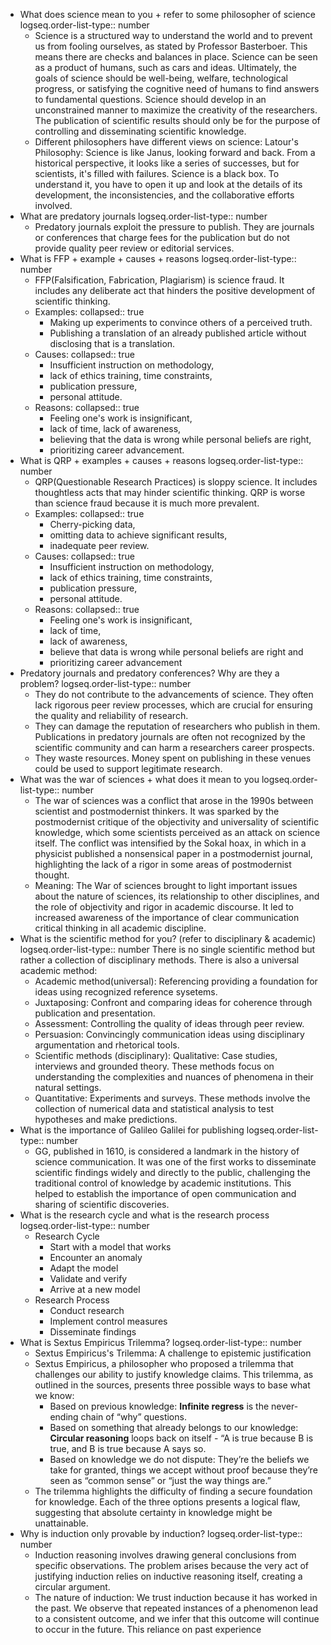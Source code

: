 - What does science mean to you + refer to some philosopher of science
  logseq.order-list-type:: number
	- Science is a structured way to understand the world and to prevent us from fooling ourselves, as stated by Professor Basterboer. This means there are checks and balances in place. Science can be seen as a product of humans, such as cars and ideas. Ultimately, the goals of science should be well-being, welfare, technological progress, or satisfying the cognitive need of humans to find answers to fundamental questions. Science should develop in an unconstrained manner to maximize the creativity of the researchers. The publication of scientific results should only be for the purpose of controlling and disseminating scientific knowledge.
	- Different philosophers have different views on science: 
	  Latour's Philosophy: Science is like Janus, looking forward and back. From a historical perspective, it looks like a series of successes, but for scientists, it's filled with failures. Science is a black box. To understand it, you have to open it up and look at the details of its development, the inconsistencies, and the collaborative efforts involved.
- What are predatory journals
  logseq.order-list-type:: number
	- Predatory journals exploit the pressure to publish. They are journals or conferences that charge fees for the publication but do not provide quality peer review or editorial services.
- What is FFP + example + causes + reasons
  logseq.order-list-type:: number
	- FFP(Falsification, Fabrication, Plagiarism) is science fraud. It includes any deliberate act that hinders the positive development of scientific thinking.
	- Examples:
	  collapsed:: true
		- Making up experiments to convince others of a perceived truth.
		- Publishing a translation of an already published article without disclosing that is a translation.
	- Causes:
	  collapsed:: true
		- Insufficient instruction on methodology,
		- lack of ethics training, time constraints,
		- publication pressure,
		- personal attitude.
	- Reasons:
	  collapsed:: true
		- Feeling one's work is insignificant,
		- lack of time, lack of awareness,
		- believing that the data is wrong while personal beliefs are right,
		- prioritizing career advancement.
- What is QRP + examples + causes + reasons
  logseq.order-list-type:: number
	- QRP(Questionable Research Practices) is sloppy science. It includes thoughtless acts that may hinder scientific thinking. QRP is worse than science fraud because it is much more prevalent.
	- Examples:
	  collapsed:: true
		- Cherry-picking data,
		- omitting data to achieve significant results,
		- inadequate peer review.
	- Causes:
	  collapsed:: true
		- Insufficient instruction on methodology,
		- lack of ethics training, time constraints,
		- publication pressure,
		- personal attitude.
	- Reasons:
	  collapsed:: true
		- Feeling one's work is insignificant,
		- lack of time,
		- lack of awareness,
		- believe that data is wrong while personal beliefs are right and
		- prioritizing career advancement
- Predatory journals and predatory conferences? Why are they a problem?
  logseq.order-list-type:: number
	- They do not contribute to the advancements of science. They often lack rigorous peer review processes, which are crucial for ensuring the quality and reliability of research.
	- They can damage the reputation of researchers who publish in them. Publications in predatory journals are often not recognized by the scientific community and can harm a researchers career prospects.
	- They waste resources. Money spent on publishing in these venues could be used to support legitimate research.
- What was the war of sciences + what does it mean to you
  logseq.order-list-type:: number
	- The war of sciences was a conflict that arose in the 1990s between scientist and postmodernist thinkers. It was sparked by the postmodernist critique of the objectivity and universality of scientific knowledge, which some scientists perceived as an attack on science itself. The conflict was intensified by the Sokal hoax, in which in a physicist published a nonsensical paper in a postmodernist journal, highlighting the lack of a rigor in some areas of postmodernist thought.
	- Meaning: The War of sciences brought to light important issues about the nature of sciences, its relationship to other disciplines, and the role of objectivity and rigor in academic discourse. It led to increased awareness of the importance of clear communication critical thinking in all academic discipline.
- What is the scientific method for you? (refer to disciplinary & academic)
  logseq.order-list-type:: number
  There is no single scientific method but rather a collection of disciplinary methods. There is also a universal academic method:
	- Academic method(universal): Referencing providing a foundation for ideas using recognized reference sysetems.
	- Juxtaposing: Confront and comparing ideas for coherence through publication and presentation.
	- Assessment: Controlling the quality of ideas through peer review.
	- Persuasion: Convincingly communication ideas using disciplinary argumentation and rhetorical tools.
	- Scientific methods (disciplinary): Qualitative: Case studies, interviews and grounded theory. These methods focus on understanding the complexities and nuances of phenomena in their natural settings.
	- Quantitative: Experiments and surveys. These methods involve the collection of numerical data and statistical analysis to test hypotheses and make predictions.
- What is the importance of Galileo Galilei for publishing
  logseq.order-list-type:: number
	- GG, published in 1610, is considered a landmark in the history of science communication. It was one of the first works to disseminate scientific findings widely and directly to the public, challenging the traditional control of knowledge by academic institutions. This helped to establish the importance of open communication and sharing of scientific discoveries.
- What is the research cycle and what is the research process
  logseq.order-list-type:: number
	- Research Cycle
		- Start with a model that works
		- Encounter an anomaly
		- Adapt the model
		- Validate and verify
		- Arrive at a new model
	- Research Process
		- Conduct research
		- Implement control measures
		- Disseminate findings
- What is Sextus Empiricus Trilemma?
  logseq.order-list-type:: number
	- Sextus Empiricus's Trilemma: A challenge to epistemic justification
	- Sextus Empiricus, a philosopher who proposed a trilemma that challenges our ability to justify knowledge claims. This trilemma, as outlined in the sources, presents three possible ways to base what we know:
		- Based on previous knowledge: **Infinite regress** is the never-ending chain of “why” questions.
		- Based on something that already belongs to our knowledge: **Circular reasoning** loops back on itself - “A is true because B is true, and B is true because A says so.
		- Based on knowledge we do not dispute: They’re
		   the beliefs we take for granted, things we accept without proof because
		   they’re seen as “common sense” or “just the way things are.”
	- The trilemma highlights the difficulty of finding a secure foundation for knowledge. Each of the three options presents a logical flaw, suggesting that absolute certainty in knowledge might be unattainable.
- Why is induction only provable by induction?
  logseq.order-list-type:: number
	- Induction reasoning involves drawing general conclusions from specific observations. The problem arises because the very act of justifying induction relies on inductive reasoning itself, creating a circular argument.
	- The nature of induction: We trust induction because it has worked in the past. We observe that repeated instances of a phenomenon lead to a consistent outcome, and we infer that this outcome will continue to occur in the future. This reliance on past experience